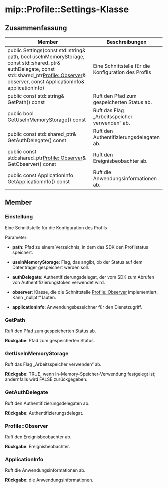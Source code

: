 # <a name="class-mipprofilesettings"></a>mip::Profile::Settings-Klasse 
  
## <a name="summary"></a>Zusammenfassung
 Member                        | Beschreibungen                                
--------------------------------|---------------------------------------------
public Settings(const std::string& path, bool useInMemoryStorage, const std::shared_ptr<AuthDelegate>& authDelegate, const std::shared_ptr<Profile::Observer>& observer, const ApplicationInfo& applicationInfo)  |  Eine Schnittstelle für die Konfiguration des Profils
 public const std::string& GetPath() const  |  Ruft den Pfad zum gespeicherten Status ab.
 public bool GetUseInMemoryStorage() const  |  Ruft das Flag „Arbeitsspeicher verwenden“ ab.
public const std::shared_ptr<AuthDelegate>& GetAuthDelegate() const  |  Ruft den Authentifizierungsdelegaten ab.
public const std::shared_ptr<Profile::Observer>& GetObserver() const  |  Ruft den Ereignisbeobachter ab.
 public const ApplicationInfo GetApplicationInfo() const  |  Ruft die Anwendungsinformationen ab.
  
## <a name="members"></a>Member
  
### <a name="settings"></a>Einstellung
Eine Schnittstelle für die Konfiguration des Profils

Parameter:  
* **path**: Pfad zu einem Verzeichnis, in dem das SDK den Profilstatus speichert. 


* **useInMemoryStorage**: Flag, das angibt, ob der Status auf dem Datenträger gespeichert werden soll. 


* **authDelegate**: Authentifizierungsdelegat, der vom SDK zum Abrufen von Authentifizierungstoken verwendet wird. 


* **observer**: Klasse, die die Schnittstelle [Profile::Observer](class_mip_profile_observer.md) implementiert. Kann „nullptr“ lauten. 


* **applicationInfo**: Anwendungsbezeichner für den Dienstzugriff.


  
### <a name="getpath"></a>GetPath
Ruft den Pfad zum gespeicherten Status ab.

  
**Rückgabe**: Pfad zum gespeicherten Status.
  
### <a name="getuseinmemorystorage"></a>GetUseInMemoryStorage
Ruft das Flag „Arbeitsspeicher verwenden“ ab.

  
**Rückgabe**: TRUE, wenn In-Memory-Speicher-Verwendung festgelegt ist; andernfalls wird FALSE zurückgegeben.
  
### <a name="getauthdelegate"></a>GetAuthDelegate
Ruft den Authentifizierungsdelegaten ab.

  
**Rückgabe**: Authentifizierungsdelegat.
  
### <a name="profileobserver"></a>Profile::Observer
Ruft den Ereignisbeobachter ab.

  
**Rückgabe**: Ereignisbeobachter.
  
### <a name="applicationinfo"></a>ApplicationInfo
Ruft die Anwendungsinformationen ab.

  
**Rückgabe**: die Anwendungsinformationen.